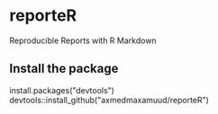 # reporteR
Reproducible Reports with R Markdown


## Install the package

install.packages("devtools")
devtools::install_github("axmedmaxamuud/reporteR")
